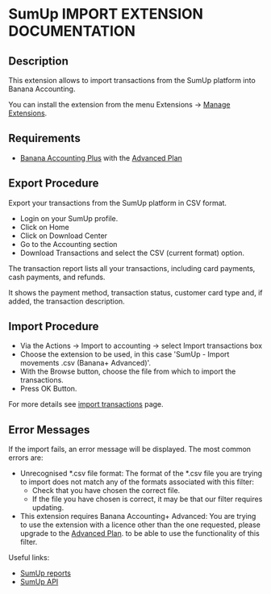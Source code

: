 # SumUp IMPORT EXTENSION DOCUMENTATION

## Description

This extension allows to import transactions from the SumUp platform into Banana Accounting.

You can install the extension from the menu Extensions -> [Manage Extensions](https://www.banana.ch/doc/en/node/4702).

## Requirements

- [Banana Accounting Plus](https://www.banana.ch/en/buy) with the [Advanced Plan](https://www.banana.ch/en/advanced)

## Export Procedure

Export your transactions from the SumUp platform in CSV format. 

* Login on your SumUp profile.
* Click on Home
* Click on Download Center
* Go to the Accounting section
*  Download Transactions and select the CSV (current format) option.

The transaction report lists all your transactions, including card payments, cash payments, and refunds.

It shows the payment method, transaction status, customer card type and, if added, the transaction description.

## Import Procedure

- Via the Actions → Import to accounting → select Import transactions box
- Choose the extension to be used, in this case 'SumUp - Import movements .csv (Banana+ Advanced)'.
- With the Browse button, choose the file from which to import the transactions.
- Press OK Button.

For more details see [import transactions](https://www.banana.ch/doc/en/node/2795) page. 

## Error Messages

If the import fails, an error message will be displayed. The most common errors are:

- Unrecognised *.csv file format: The format of the *.csv file you are trying to import does not match any of the formats associated with this filter:
    - Check that you have chosen the correct file.
    - If the file you have chosen is correct, it may be that our filter requires updating.
- This extension requires Banana Accounting+ Advanced: You are trying to use the extension with a licence other than the one requested, please upgrade to the [Advanced Plan](https://www.banana.ch/en/advanced). to be able to use the functionality of this filter.

Useful links:
 * [SumUp reports](https://help.sumup.com/en-GB/articles/1K6tiRe1quFjBtGgGSs21e-reports)
 * [SumUp API](https://developer.sumup.com)